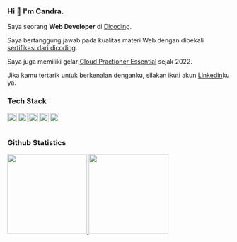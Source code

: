 ### Hi 👋 I'm Candra.

Saya seorang **Web Developer** di [Dicoding](https://www.dicoding.com/).

Saya bertanggung jawab pada kualitas materi Web dengan dibekali [sertifikasi dari dicoding](https://www.dicoding.com/certificates/GRX5KE70RZ0M).

Saya juga memiliki gelar [Cloud Practioner Essential](https://www.dicoding.com/certificates/MRZM46EE0XYQ) sejak 2022.

Jika kamu tertarik untuk berkenalan denganku, silakan ikuti akun [Linkedin](https://www.linkedin.com/in/chndrwali/)ku ya.

### Tech Stack
  <a href="#"><img align="left" alt="JavaScript" title="JavaScript" width="21px" src="https://upload.wikimedia.org/wikipedia/commons/9/99/Unofficial_JavaScript_logo_2.svg" /></a>
  <a href="https://nodejs.org/"><img align="left" alt="NodeJS" title="NodeJS" width="21px" src="https://seeklogo.com/images/N/nodejs-logo-FBE122E377-seeklogo.com.png" /></a>
  <a href="https://reactjs.org/"><img align="left" alt="React" title="React" width="21px" src="https://cdn.worldvectorlogo.com/logos/react-2.svg" /></a>
  <a href="https://hapi.dev/"><img align="left" alt="Hapi" title="Hapi (NodeJS HTTP Framework)" width="21px" src="https://avatars.githubusercontent.com/u/3774533?s=200&v=4" /></a>
  <a href="https://nextjs.org/"><img align="left" alt="Next" title="Next (React SSR Framework)" width="21px" src="https://iconape.com/wp-content/files/gm/82643/svg/next-js.svg" /></a>
  <br>
  <br>
  
### Github Statistics
<p align="left">
<a href="https://github.com/chndrwali">
  <img height="180em" src="https://github-readme-stats-eight-theta.vercel.app/api?username=chndrwali&show_icons=true&theme=algolia&include_all_commits=true&count_private=true"/>
  <img height="180em" src="https://github-readme-stats-eight-theta.vercel.app/api/top-langs/?username=chndrwali&layout=compact&langs_count=8&theme=algolia"/>
</a>
</p>
